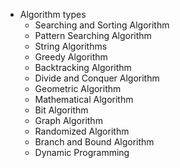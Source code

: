 - Algorithm types
	- Searching and Sorting Algorithm
	- Pattern Searching Algorithm
	- String Algorithms
	- Greedy Algorithm
	- Backtracking Algorithm
	- Divide and Conquer Algorithm
	- Geometric Algorithm
	- Mathematical Algorithm
	- Bit Algorithm
	- Graph Algorithm
	- Randomized Algorithm
	- Branch and Bound Algorithm
	- Dynamic Programming